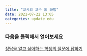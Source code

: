 ```yaml
---
title: "교사의 교수 외 화법"
date: 2021-07-22 13:05
categories: update edu
---
```


### 다음을 클릭해서 열어보세요

[정답을 알고 싶어하는 학생의 질문에 답하기](https://zipnumsa.github.io/media/학생질문답.pdf)
